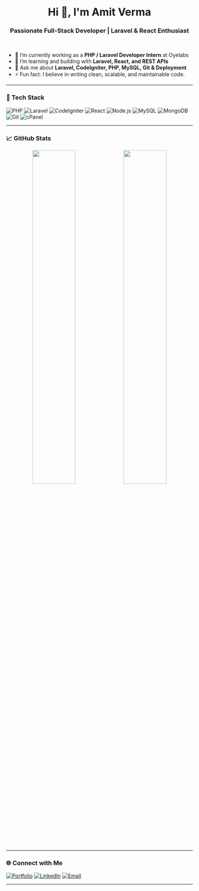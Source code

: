 <h1 align="center">Hi 👋, I'm Amit Verma</h1>
<h3 align="center">Passionate Full-Stack Developer | Laravel & React Enthusiast</h3>

<br />

- 🔭 I’m currently working as a **PHP / Laravel Developer Intern** at Oyelabs  
- 🌱 I’m learning and building with **Laravel, React, and REST APIs**  
- 💬 Ask me about **Laravel, CodeIgniter, PHP, MySQL, Git & Deployment**  
- ⚡ Fun fact: I believe in writing clean, scalable, and maintainable code.

---

### 🚀 Tech Stack
![PHP](https://img.shields.io/badge/php-%23777BB4.svg?&style=for-the-badge&logo=php&logoColor=white)
![Laravel](https://img.shields.io/badge/laravel-%23FF2D20.svg?&style=for-the-badge&logo=laravel&logoColor=white)
![CodeIgniter](https://img.shields.io/badge/codeigniter-%23EF4223.svg?&style=for-the-badge&logo=codeigniter&logoColor=white)
![React](https://img.shields.io/badge/react-%2361DAFB.svg?&style=for-the-badge&logo=react&logoColor=black)
![Node.js](https://img.shields.io/badge/node.js-%23339933.svg?&style=for-the-badge&logo=node.js&logoColor=white)
![MySQL](https://img.shields.io/badge/mysql-%2300f.svg?&style=for-the-badge&logo=mysql&logoColor=white)
![MongoDB](https://img.shields.io/badge/mongodb-%2347A248.svg?&style=for-the-badge&logo=mongodb&logoColor=white)
![Git](https://img.shields.io/badge/git-%23F05033.svg?&style=for-the-badge&logo=git&logoColor=white)
![cPanel](https://img.shields.io/badge/cPanel-%23FF6C2C.svg?&style=for-the-badge&logo=cpanel&logoColor=white)

---

### 📈 GitHub Stats
<p align="center">
  <img src="https://github-readme-stats.vercel.app/api?username=amitverma&show_icons=true&theme=radical" width="48%" />
  <img src="https://github-readme-streak-stats.herokuapp.com/?user=amitverma&theme=radical" width="48%" />
</p>

---

### 🌐 Connect with Me
[![Portfolio](https://img.shields.io/badge/Portfolio-000?style=for-the-badge&logo=firefox&logoColor=white)](https://amit.nexttechera.in)
[![LinkedIn](https://img.shields.io/badge/LinkedIn-0A66C2?style=for-the-badge&logo=linkedin&logoColor=white)](www.linkedin.com/in/amit-verma-376660207)
[![Email](https://img.shields.io/badge/Email-D14836?style=for-the-badge&logo=gmail&logoColor=white)](mailto:av6432401@gmail.com)

---

<!-- Optional Contribution Graph -->
<!-- ![GitHub Activity Graph](https://github-readme-activity-graph.cyclic.app/graph?username=amitverma&theme=react-dark) -->
